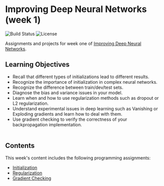 # Improving Deep Neural Networks (week 1)
![Build Status](https://img.shields.io/badge/build-Stable-green.svg)
![License](https://img.shields.io/badge/license-DO_WHATEVER_YOU_WANT-green.svg)

Assignments and projects for week one of [Improving Deep Neural Networks](https://www.coursera.org/learn/deep-neural-network).

## Learning Objectives
* Recall that different types of initializations lead to different results.
* Recognize the importance of initialization in complex neural networks.
* Recognize the difference between train/dev/test sets.
* Diagnose the bias and variance issues in your model.
* Learn when and how to use regularization methods such as dropout or L2 regularization.
* Understand experimental issues in deep learning such as Vanishing or Exploding gradients and learn how to deal with them.
* Use gradient checking to verify the correctness of your backpropagation implementation.
<br/><br/>

## Contents
This week's content includes the following programming assignments:
* [Initialization](https://github.com/chivingtoninc/Coursera-Deep-Learning/tree/master/2-Improving-Deep-Neural-Networks/week-1/Initialization)
* [Regularization](https://github.com/chivingtoninc/Coursera-Deep-Learning/tree/master/2-Improving-Deep-Neural-Networks/week-1/Regularization)
* [Gradient Checking](https://github.com/chivingtoninc/Coursera-Deep-Learning/tree/master/2-Improving-Deep-Neural-Networks/week-1/Gradient-Checking)
